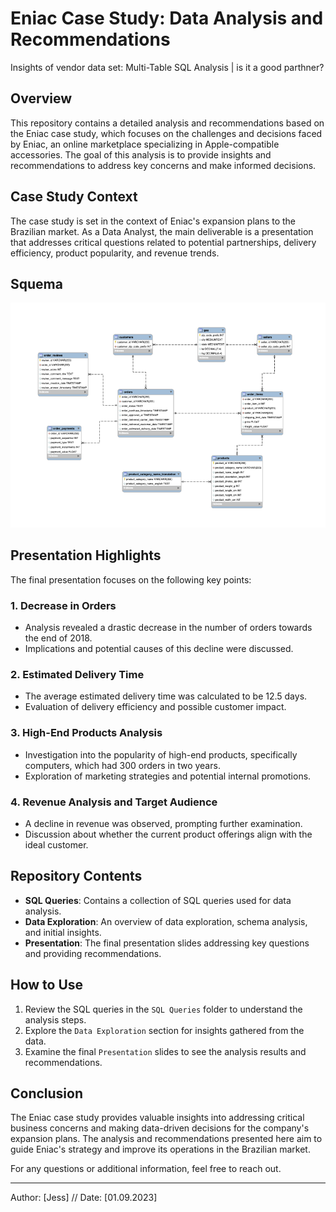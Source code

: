 # Eniac Case Study: Data Analysis and Recommendations
Insights of vendor data set: Multi-Table SQL Analysis | is it a good parthner?


## Overview
This repository contains a detailed analysis and recommendations based on the Eniac case study, which 
focuses on the challenges and decisions faced by Eniac, an online marketplace specializing in Apple-compatible 
accessories. The goal of this analysis is to provide insights and recommendations to address key concerns
and make informed decisions.

## Case Study Context
The case study is set in the context of Eniac's expansion plans to the Brazilian market. As a Data Analyst, the main 
deliverable is a presentation that addresses critical questions related to potential partnerships, delivery efficiency, product popularity, and revenue trends.

## Squema

![Image Alt Text](imageschema.png)


## Presentation Highlights
The final presentation focuses on the following key points:

### 1. Decrease in Orders
- Analysis revealed a drastic decrease in the number of orders towards the end of 2018.
- Implications and potential causes of this decline were discussed.

### 2. Estimated Delivery Time
- The average estimated delivery time was calculated to be 12.5 days.
- Evaluation of delivery efficiency and possible customer impact.

### 3. High-End Products Analysis
- Investigation into the popularity of high-end products, specifically computers, which had 300 orders in two years.
- Exploration of marketing strategies and potential internal promotions.

### 4. Revenue Analysis and Target Audience
- A decline in revenue was observed, prompting further examination.
- Discussion about whether the current product offerings align with the ideal customer.

## Repository Contents
- **SQL Queries**: Contains a collection of SQL queries used for data analysis.
- **Data Exploration**: An overview of data exploration, schema analysis, and initial insights.
- **Presentation**: The final presentation slides addressing key questions and providing recommendations.

## How to Use
1. Review the SQL queries in the `SQL Queries` folder to understand the analysis steps.
2. Explore the `Data Exploration` section for insights gathered from the data.
3. Examine the final `Presentation` slides to see the analysis results and recommendations.

## Conclusion
The Eniac case study provides valuable insights into addressing critical business concerns and making data-driven decisions for the company's expansion plans. The analysis and recommendations presented here aim to guide Eniac's strategy and improve its operations in the Brazilian market.

For any questions or additional information, feel free to reach out.

---
Author: [Jess] //
Date: [01.09.2023]


 
